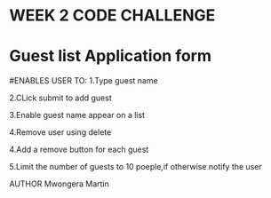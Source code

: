 # WEEK 2 CODE CHALLENGE
# Guest list Application form

#ENABLES USER TO:
1.Type guest name

2.CLick submit to add guest

3.Enable guest name appear on a list

4.Remove user using delete

4.Add a remove button for each guest

5.Limit the number of guests to 10 poeple,if otherwise notify the user

AUTHOR Mwongera Martin

